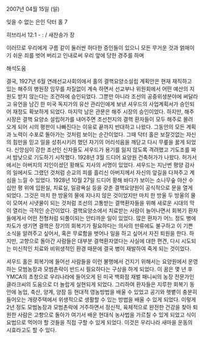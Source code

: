 2007년 04월 15일 (일)

잊을 수 없는 은인 닥터 홀 7



히브리서 12:1 - : / 새찬송가  장


이러므로 우리에게 구름 같이 둘러싼 허다한 증인들이 있으니 모든 무거운 것과 얽매이기 쉬운 죄를 벗어 버리고 인내로써 우리 앞에 당한 경주를 하며

해석도움





결국, 1927년 6월 연례선교사회의에서 홀의 결핵요양소설립 계획안은 현재 재직하고 있는 해주의 병원장 임무를 차질없이 계속 하면서 선교부나 위원회에서 어떤 예산의 지원도 받지 않는다는 조건하에 승인되었다. 그뿐만 아니라 조선의 공중위생분야에 써달라고 유언을 남긴 한 미국 독지가의 유산 관리인에게 보낸 셔우드의 사업계획서가 승인되어 재정도 확보하게 되었다. 마지막 남은 관문은 해주 시장의 승인이었다. 하지만, 해주 시장은 결핵 요양소 설립허가를 내어주면 조선천지의 결핵 환자들이 모두 해주로 몰려 오게 되어 시의 평판이 나빠진다는 이유로 끝까지 반대하고 나왔다. 그동안의 모든 계획과 노력이 수포로 돌아가는 것처럼 보이는 순간이었다. 그때 닥터 홀은 보잘것없는 자신의 힘만을 믿고 일을 성취시키려 했던 자기의 어리석음을 깨닫고 다시 무릎을 꿇게 되었다. 신앙심이 강한 조선인 신자들도 셔우드가 용기를 잃지 않도록 격려했고 기도조를 짜서 밤낮으로 기도하기 시작했다. 1928년 3월 드디어 요양원 건축허가가 나왔다. 허가서에서는 아버지의 지인이셨던 황해도 지사의 서명이 있었다. 셔우드는 지난번 평양 감사의 일에서도 그랬던 것처럼 순교의 피를 흘리신 아버지께서 자신의 앞길을 다져주고 계심을 느낄 수 있었다. 1928년 10월 27일 드디어 황해 바다가 보이는 소나무숲 야산 수십만 평 위에 입원실, 치료실, 일광욕실 등을 갖춘 결핵요양원이 공식적으로 문을 열게 되었다. 그것은 마치 한 방울의 물에 지나지 않은 것이었지만 마치 한 방울 두 방울의 물이 모여서 시냇물이 되는 것처럼 조선의 고통받는 결핵환자들을 위해 새로운 시대의 막이 열리는 극적인 순간이었다. 결핵요양소에서 치료받는 사람이 늘어나면서 회복기 환자들에게서 어떤 전형처럼 되풀이되는 안타까운 일이 있었다. 많은 환자가 어느 정도 병에 차도가 생기면 결핵은 장기의 회복기가 필요하다는 의사의 만류에도 불구하고 이 기쁜 소식을 알려주고 싶어서, 혹은 무료함을 벗어나 일을 하고 싶어서 자진 퇴원을 한다. 하지만, 고향으로 돌아간 사람들은 대부분 결핵환자였다는 사실에 대한 편견, 다시 시도되는 미신적인 치료와 비위생적인 환경 때문에 결국 병이 재발하여 죽게 되는 것이었다.

셔우드 홀은 회복기에 들어선 사람들을 이런 불행에서 건지기 위해서는 요양원에서 운영하는 모범농장과 모범촌락이 반드시 필요하다는 구상을 하게 되었다. 이 꿈은 몇 년 후 YMCA의 초청으로 우리나라에 들어오게 된 미국 백화점 재벌 패니씨의 농장 전문가인 클라크씨의 도움으로 더 놀랍게 실현되게 되었다. 그리하여 환자들은 지루한 회복기 동안에 농업, 축산, 양계, 양잠 등 현대적 영농방법을 배울 수 있었고 공기와 햇볕이 충분히 들어오는 개량주택에서 위생적으로 생활할 수 있는 방법을 배울 수 있게 되었다. 이렇게 2년 정도 모범농장과 모범촌락에 거주하면서 정신적, 육체적으로 완전한 건강을 찾아 퇴원한 사람은 고향으로 돌아가 여기서 배운 현대식 농사법을 가르칠 수 있게 되었고 식이요법으로 먹어야 할 것들을 직접 구할 수 있게 되었다. 이것은 우리나라 새마을 운동의 시효라고도 할 수 있다.